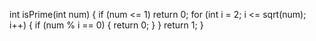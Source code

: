 int isPrime(int num) {
    if (num <= 1) return 0; 
    for (int i = 2; i <= sqrt(num); i++) {
        if (num % i == 0) {
            return 0; 
        }
    }
    return 1;
}
